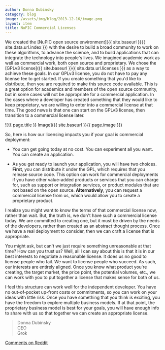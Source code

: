 ```yaml
---
author: Donna Dubinsky
category: blog
image: /assets/img/blog/2013-12-16/image.png
layout: item
title: NuPIC Commercial Licenses
---
```


We created the
[NuPIC open source environment]({{ site.baseurl }}{{ site.data.url.index }})
with the desire to build a broad community to work on these algorithms, to
advance the science, and to build applications that can integrate the technology
into people's lives.  We imagined academic work as well as commercial work, both
open source and proprietary.  We chose the
[GPLv3 license]({{ site.baseurl }}{{ site.data.url.licenses }}) as a way to
achieve these goals.  In our GPLv3 license, you do not have to pay any license
fee to get started.  If you create something that you'd like to distribute, then
you are required to make this source code available.  This is a great option for
academics and members of the open source community, but in some cases will not
be appropriate for a commercial application.  In the cases where a developer has
created something that they would like to keep proprietary, we are willing to
enter into a commercial license at that time.  The good news is that one can
start on the GPLv3 license, then transition to a commercial license later.

![{{ page.title }} Image]({{ site.baseurl }}{{ page.image }})

So, here is how our licensing impacts you if your goal is commercial deployment:

* <i></i> You can get going today at no cost.  You can experiment all you want.
  You can create an application.

* <i></i> As you get ready to launch your application, you will have two
  choices. **First**, you can distribute it under the GPL, which requires that
  you release source code.  This option can work for commercial deployments if
  you have other value-added products or services that you can charge for, such
  as support or integration services, or product modules that are not based on
  the open source.  **Alternatively**, you can request a commercial license
  from us, which would allow you to create a proprietary product.

I realize you might want to know the terms of that commercial license now,
rather than wait.  But, the truth is, we don't have such a commercial license
today.  We are committed to creating one, but it must be driven by the needs of
the developers, rather than created as an abstract thought process.  Once we
have a real deployment to consider, then we can craft a license that is
appropriate.

You might ask, but can't we just require something unreasonable at that time?
How can you trust us?  Well, all I can say about this is that it is in our best
interests to negotiate a reasonable license.  It does us no good to license
people who fail.  We want to license people who succeed.  As such, our interests
are entirely aligned.   Once you know what product you're creating, the target
market, the price point, the potential volumes, etc., we can work with you to
put together a license that makes sense for both of us.

I feel this structure can work well for the independent developer.  You have no
out-of-pocket up-front costs or commitments, so you can work on your ideas with
little risk.  Once you have something that you think is exciting, you have the
freedom to explore multiple business models.  If at that point, the proprietary
business model is best for your goals, you will have enough info to share with
us so that together we can create an appropriate license.

> Donna Dubinsky <br/>
> CEO <br/>
> Grok

[Comments on Reddit](http://www.reddit.com/r/MachineLearning/comments/1t1h8o/nupic_commercial_licenses/)
